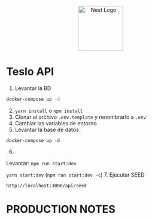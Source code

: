 <p align="center">
  <a href="http://nestjs.com/" target="blank"><img src="https://nestjs.com/img/logo-small.svg" width="120" alt="Nest Logo" /></a>
</p>

# Teslo API

1. Levantar la BD
```bash
docker-compose up -d
```
2. ```yarn install``` o ```npm install ```
3. Clonar el archivo ```.env.template``` y renombrarlo a ```.env```
4. Cambiar las variables de entorno
5. Levantar la base de datos
```
docker-compose up -d
```
6. 
  Levantar:
   ``` npm run start:dev ```
  
  ``` yarn start:dev ```
(``` npm run start:dev -c ```)
7. Ejecutar SEED
```
http://localhost:3000/api/seed
```
# PRODUCTION NOTES
